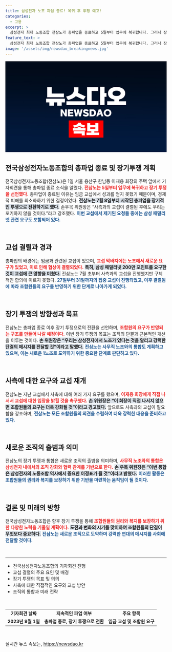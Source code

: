 ```yaml
---
title: 삼성전자 노조 파업 종료! 복귀 후 투쟁 예고!
categories:
  - 고용
excerpt: >
  삼성전자 최대 노동조합 전삼노가 총파업을 종료하고 5일부터 업무에 복귀합니다. 그러나 장기 투쟁 전환을 선언하며 사측에 직접 입장 표명을 요구하는 등 강력한 저항 의지를 보이고 있습니다!
feature_text: >
  삼성전자 최대 노동조합 전삼노가 총파업을 종료하고 5일부터 업무에 복귀합니다. 그러나 장기 투쟁 전환을 선언하며 사측에 직접 입장 표명을 요구하는 등 강력한 저항 의지를 보이고 있습니다!
image: '/assets/img/newsdao_breakingnews.jpg'
---
```


<p><img src="/assets/img/newsdao_breakingnews.jpg" alt="ranknews 속보" /></p>

<h2 data-ke-size="size26">전국삼성전자노동조합의 총파업 종료 및 장기투쟁 계획</h2>

<p data-ke-size="size16">전국삼성전자노동조합(전삼노)은 1일 서울 용산구 한남동 이재용 회장의 주택 앞에서 기자회견을 통해 총파업 종료 소식을 알렸다. <b><span style="color: #ee2323;">전삼노는 5일부터 업무에 복귀하고 장기 투쟁을 선언했다.</span></b> 총파업이 종료된 이유는 임금 교섭에서 성과를 얻지 못했기 때문이며, 경제적 피해를 최소화하기 위한 결정이었다. <b><span style="background-color: #21538527;">전삼노는 7월 8일부터 시작된 총파업을 장기적인 투쟁으로 전환하기로 했다.</span></b> 손우목 위원장은 “사측과의 교섭이 결렬된 후에도 우리는 포기하지 않을 것이다.”라고 강조했다. <b><span style="color: #1a5490;">이번 교섭에서 제기된 요청들 중에는 삼성 패밀리넷 관련 요구도 포함되어 있다.</span></b> </p>

<p data-ke-size="size16">&nbsp;</p>

<h2 data-ke-size="size26">교섭 결렬과 경과</h2>

<p data-ke-size="size16">총파업의 배경에는 임금과 관련된 교섭이 있으며, <b><span style="color: #ee2323;">교섭 막바지에는 노조에서 새로운 요구가 있었고, 이로 인해 협상이 결렬되었다.</span></b> <b><span style="background-color: #21538527;">특히, 삼성 패밀리넷 200만 포인트를 요구한 것이 교섭에 큰 영향을 미쳤다.</span></b> 전삼노는 7월 초부터 사측과의 교섭을 진행했지만 구체적인 합의에 이르지 못했다. <b><span style="color: #1a5490;">27일부터 31일까지의 집중 교섭이 진행되었고, 이후 결렬됨에 따라 조합원들의 요구를 반영하기 위한 단계로 나아가게 되었다.</span></b> </p>

<p data-ke-size="size16">&nbsp;</p>

<h2 data-ke-size="size26">장기 투쟁의 방향성과 목표</h2>

<p data-ke-size="size16">전삼노는 총파업 종료 이후 장기 투쟁으로의 전환을 선언하며, <b><span style="color: #ee2323;">조합원의 요구가 반영되는 구조를 만들어 나갈 예정이다.</span></b> 이번 장기 투쟁의 목표는 조직의 단결과 근본적인 개선을 이루는 것이다. <b><span style="background-color: #21538527;">손 위원장은 “우리는 삼성전자에서 노조가 있다는 것을 알리고 강력한 단결의 메시지를 전달할 것”이라고 말했다.</span></b> <b><span style="color: #1a5490;">전삼노는 사무직 노조와의 통합도 계획하고 있으며, 이는 새로운 1노조로 도약하기 위한 중요한 단계로 판단하고 있다.</span></b> </p>

<p data-ke-size="size16">&nbsp;</p>

<h2 data-ke-size="size26">사측에 대한 요구와 교섭 재개</h2>

<p data-ke-size="size16">전삼노는 지난 교섭에서 사측에 대해 여러 가지 요구를 했으며, <b><span style="color: #ee2323;">이재용 회장에게 직접 나서서 교섭에 대한 입장을 밝힐 것을 촉구했다.</span></b> <b><span style="background-color: #21538527;">손 위원장은 “이 회장이 직접 나서지 않으면 조합원들의 요구는 더욱 강화될 것”이라고 경고했다.</span></b> 앞으로도 사측과의 교섭이 필요함을 강조하며, <b><span style="color: #1a5490;">전삼노는 모든 조합원들의 의견을 수렴하여 더욱 강력한 대응을 준비하고 있다.</span></b> </p>

<p data-ke-size="size16">&nbsp;</p>

<h2 data-ke-size="size26">새로운 조직의 출범과 의미</h2>

<p data-ke-size="size16">전삼노의 장기 투쟁과 통합은 새로운 조직의 출범을 의미하며, <b><span style="color: #ee2323;">사무직 노조와의 통합은 삼성전자 내에서의 조직 강화와 협력 관계를 기반으로 한다.</span></b> <b><span style="background-color: #21538527;">손 우목 위원장은 “이번 통합은 삼성전자의 노동조합 역사에서 중요한 이정표가 될 것”이라고 밝혔다.</span></b> <b><span style="color: #1a5490;">이러한 활동은 조합원들의 권리와 복지를 보장하기 위한 기반을 마련하는 움직임이 될 것이다.</span></b> </p>

<p data-ke-size="size16">&nbsp;</p>

<h2 data-ke-size="size26">결론 및 미래의 방향</h2>

<p data-ke-size="size16">전국삼성전자노동조합은 향후 장기 투쟁을 통해 <b><span style="color: #ee2323;">조합원들의 권리와 복지를 보장하기 위한 다양한 노력을 기울일 계획이다.</span></b> <b><span style="background-color: #21538527;">도전과 변화의 시기를 맞이하여 조합원들의 단결이 무엇보다 중요하다.</span></b> <b><span style="color: #1a5490;">전삼노는 새로운 조직으로 도약하며 강력한 연대의 메시지를 사회에 전달할 것이다.</span></b> </p>

<p data-ke-size="size16">&nbsp;</p> 

<hr>

<ul>
  <li>전국삼성전자노동조합의 기자회견 진행</li>
  <li>교섭 결렬의 주요 요인 및 배경</li>
  <li>장기 투쟁의 목표 및 의의</li>
  <li>사측에 대한 직접적인 요구와 교섭 방안</li>
  <li>조직의 통합과 미래 전략</li>
</ul>

<p data-ke-size="size16">&nbsp;</p>

<table style="width: 100%; border-collapse: collapse;">
  <tr>
    <td style="text-align: center; height: 17px;"><b>기자회견 날짜</b></td>
    <td style="text-align: center; height: 17px;"><b>지속적인 파업 여부</b></td>
    <td style="text-align: center; height: 17px;"><b>주요 항목</b></td>
  </tr>
  <tr>
    <td style="text-align: center; height: 17px;"><b>2023년 9월 1일</b></td>
    <td style="text-align: center; height: 17px;"><b>총파업 종료, 장기 투쟁으로 전환</b></td>
    <td style="text-align: center; height: 17px;"><b>임금 교섭 및 조합원 요구</b></td>
  </tr>
</table>

<p data-ke-size="size16">&nbsp;</p>
실시간 뉴스 속보는, <a href="https://newsdao.kr" rel="dofollow">https://newsdao.kr</a>


